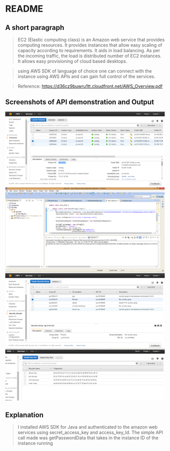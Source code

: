 README
======

A short paragraph
-----------------
> EC2 (Elastic computing class) is an Amazon web 
service that provides computing resources. It 
provides instances that allow easy scaling of 
capacity according to requirements. It aids in
load balancing. As per the incoming traffic, 
the load is distributed number of EC2 instances. 
It allows easy provisioning of cloud based desktops.

> using AWS SDK of language of choice one can connect with the instance using AWS APIs
and can gain full control of the services.

> Reference: https://d36cz9buwru1tt.cloudfront.net/AWS_Overview.pdf

Screenshots of API demonstration and Output
-------------------------------------------
![Alt text][id1]
![Alt text][id2]
![Alt text][id3]
![Alt text][id4]


[id1]: instanceSnapshotAWS.png
[id2]: output_snapshot.png
[id3]: securityGroup.png
[id4]: keypairs_snapshot.png

Explanation
-----------
> I installed AWS SDK for Java and authenticated 
to the amazon web services using secret_access_key 
and access_key_Id. The simple API call made was getPasswordData
that takes in the instance ID of the instance running
